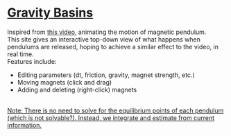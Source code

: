 # <a href = "https://sotong1337.github.io/gravity_basins/">Gravity Basins</a>
Inspired from <a href="https://www.youtube.com/watch?v=LavXSS5Xtbg">this video</a>, animating the motion of magnetic pendulum. <br/>
This site gives an interactive top-down view of what happens when pendulums are released, hoping to achieve a similar effect to the video, in real time. <br/>
Features include: <br/>
<ul>
<li>Editing parameters (dt, friction, gravity, magnet strength, etc.)</li>
<li>Moving magnets (click and drag)</li>
<li>Adding and deleting (right-click) magnets</li>
</ul>
<br/>
<a href="https://beltoforion.de/en/magnetic_pendulum/">Note: There is no need to solve for the equilibrium points of each pendulum (which is not solvable?). Instead, we integrate and estimate from current information. <br/>